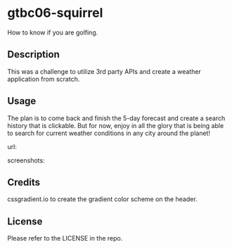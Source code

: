 # gtbc06-squirrel
How to know if you are golfing.


## Description

This was a challenge to utilize 3rd party APIs and create a weather application from scratch. 


## Usage

The plan is to come back and finish the 5-day forecast and create a search history that is clickable. But for now, enjoy in all the glory that is being able to search for current weather conditions in any city around the planet!

url:

screenshots:

## Credits

cssgradient.io to create the gradient color scheme on the header.

## License

Please refer to the LICENSE in the repo.
